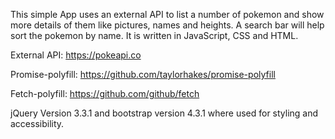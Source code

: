 This simple App uses an external API to list a number of pokemon and show more details of them like pictures, names and heights. A search bar will help sort the pokemon by name. It is written in JavaScript, CSS and HTML.

External API: https://pokeapi.co

Promise-polyfill: https://github.com/taylorhakes/promise-polyfill

Fetch-polyfill: https://github.com/github/fetch

jQuery Version 3.3.1 and bootstrap version 4.3.1 where used for styling and accessibility.
